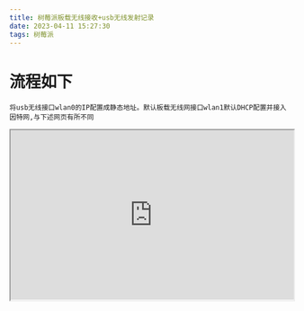 ```yaml
---
title: 树莓派板载无线接收+usb无线发射记录
date: 2023-04-11 15:27:30
tags: 树莓派
---
```

# 流程如下
<!--more-->

```
将usb无线接口wlan0的IP配置成静态地址。默认板载无线网接口wlan1默认DHCP配置并接入因特网,与下述网页有所不同
```

<div style="position: relative; padding: 30% 45%;">
<iframe style="position: absolute; width: 100%; height: 100%; left: 0; top: 0;" src="https://shumeipai.nxez.com/2018/03/13/raspberry-pi-double-network-cards-for-wireless-hotspot.html" frameborder="1" scrolling="yes" width="320" height="240"
</iframe>
</div>

## 网页备份
```
配置网络
安装 dnsmasq 和 hostapd

sudo apt-get update
sudo apt-get install dnsmasq hostapd udhcpd
将无线接口wlan0的IP配置成静态地址。外置无线网接口wlan1默认DHCP配置并接入因特网。在树莓派系统中，默认是DHCPCD配置网络接口。所以要告诉系统我们给wlan0分配静态IP地址，操作是打开配置文件并增加配置参数指令。

sudo nano /etc/dhcpcd.conf

interface wlan0
static ip_address=192.168.88.1/24
修改 /etc/network/interfaces 设置wlan1为 DHCP 并自动连接WIFI，wlan0 为固定IP

# 表示使用localhost
auto lo 
iface lo inet loopback
 
# wlan1 自动获取IP
auto wlan1
iface wlan1 inet dhcp
pre-up wpa_supplicant -Dwext -i wlan1 -c /etc/wpa_supplicant/wpa_supplicant.conf -B
 
# wlan0 为静态IP
auto wlan0
allow-hotplug wlan0
iface wlan0 inet static
address 192.168.88.1
netmask 255.255.255.0
重启树莓派

sudo service dhcpcd restart
sudo reboot
配置 UDHCP
编辑配置文件/etc/udhcpd.conf

start 192.168.88.100 #配置网段
end 192.168.88.150
interface wlan0 # The device uDHCP listens on.
remaining yes
opt dns 192.168.1.1 8.8.8.8
opt subnet 255.255.255.0
opt router 192.168.88.1 # 无线lan网段
opt lease 864000 # 租期10天
配置 HOSTAPD
创建hostapd.conf

sudo nano /etc/hostapd/hostapd.conf
添加如下配置

interface=wlan0
driver=nl80211
ssid=H-Pi
hw_mode=g
channel=6
wmm_enabled=1
macaddr_acl=0
auth_algs=1
ignore_broadcast_ssid=0
wpa=2
wpa_passphrase=abc12345
wpa_key_mgmt=WPA-PSK
rsn_pairwise=CCMP
修改 /etc/default/hostapd ，让系统每次启动都自动加载AP模式下的配置。

DAEMON_CONF="/etc/hostapd/hostapd.conf"
设置开机启动

sudo update-rc.d hostapd enable
配置 DNSMASQ
备份默认配置文件

sudo mv /etc/dnsmasq.conf /etc/dnsmasq.conf.bak
添加以下内容

interface=wlan0
bind-interfaces
server=218.2.2.2
server=114.114.114.114
server=8.8.8.8
domain-needed
bogus-priv
dhcp-range=192.168.88.2,192.168.88.254,12h
设置 IPV4 转发
打开系统配置文件sysctl.conf，去掉IPV4转发那一行的#注释

sudo nano /etc/sysctl.conf

# Uncomment the next line toenable packet forwarding for IPv4
net.ipv4.ip_forward=1
外置无线接口共享给wlan0上网，需要配置NAT：

sudo iptables -F
sudo iptables -X
sudo iptables -t nat -APOSTROUTING -o wlan1 -j MASQUERADE
sudo iptables -A FORWARD -i wlan1 -o wlan0 -m state --state RELATED,ESTABLISHED -j ACCEPT
sudo iptables -A FORWARD -i wlan0 -o wlan1 -j ACCEPT
解释参考
设置iptables:

    # iptables -t nat -A POSTROUTING -o eth0 -j MASQUERADE

    // 将局域网内地址通过eth0接口伪装后转发出去

    # iptables -A FORWARD -i eth0 -o wlan0 -m state --state RELATED,ESTABLISH -j ACCEPT 

    //对于已经建立连接的包以及该连接相关的包都允许通过！

    # iptables -A FORWARD -i wlan0 -o eth0 -j ACCEPT 

    // 配置数据包转发时候的接口 

    echo "1" >/proc/sys/net/ipv4/ip_forward 打开系统数据转发   

注意：连不上外网时也许是没有配置网关，使用如下命令配置网关：

    route add default gw  192.168.0.1
保存以上防火墙规则

sudo sh -c "iptables-save> /etc/iptables.ipv4.nat"
在/etc/network/interfaces 末尾增加一行，设置为开机启动

up iptables-restore < /etc/iptables.ipv4.nat
编辑 /etc/network/if-pre-up.d/iptables
添加下面两行代码：

#!/bin/bash
/sbin/iptables-restore < /etc/iptables.ipv4.nat
保存退出，然后修改 iptables 权限：

sudo chmod 755 /etc/network/if-pre-up.d/iptables
通过获取DHCPCD来运行NAT需要创建一个新文件

sudo nano /lib/dhcpcd/dhcpcd-hooks/70-ipv4-nat
sudo iptables-restore < /etc/iptables.ipv4.nat
重启服务及树莓派

sudo service hostapd start
sudo service dnsmasq start
sudo reboot
其他配置
设置 wlan1 自动连接区域内WIFI

sudo nano /etc/wpa_supplicant/wpa_supplicant.conf
在文件的末尾添加WIFI网络的名称以及密码，将要连接的wifi名称和密码替换即可。

network={
    ssid="SSID"
    psk="wifi_password"
}
使用sudo wpa_cli reconfigure命令启动连接

pi@raspberrypi:~ $ sudo wpa_cli reconfigure
Selected interface 'wlan0'
OK
转自小莱沃
```
# 简便方法在此（最终采取的方法）：<https://zhuanlan.zhihu.com/p/101089893>
购买的5块多的usb无线网卡不支持发射，只能将它设置为station模式，将树莓派设置为ap模式，流程记录如下：
```
1.安装create_ap
git clone https://github.com/oblique/create_ap 
cd create_ap 
make install
2.安装依赖
apt install util-linux procps hostapd iproute2 iw haveged dnsmasq
3.开启热点(我的树莓派插上usb网卡后默认名字为wlan0，板载无线网卡变为wlan1)
sudo create_ap wlan1 wlan0 awtrix 12345678
如果上述命令报错，没有开启的话，有可能是你的wifi已经开启并做了从机，导致开启热点失败；可以先 'sudo ifconfig wlan0 down'，然后再输入上述命令。（第一次）
4.设置wlan0为 DHCP 并自动连接WIFI
sudo nano /etc/network/interfaces 
# wlan1 自动获取IP
auto wlan0
iface wlan0 inet dhcp
pre-up wpa_supplicant -Dwext -i wlan0 -c /etc/wpa_supplicant/wpa_supplicant.conf -B
5.使用sudo wpa_cli reconfigure命令启动连接
pi@raspberrypi:~ $ sudo wpa_cli reconfigure
Selected interface 'wlan0'
OK
6.设置开机开启热点
sudo nano /etc/rc.local
添加在exit 0
sudo create_ap wlan1 wlan0 awtrix 12345678 &

```
双网卡配置<https://blog.csdn.net/weixin_48191138/article/details/107615067>
<https://shumeipai.nxez.com/2022/06/11/raspberry-pi-internal-and-external-network-routing-configuration.html>
## 命令简记
```
iwconfig  //用于查看无线网络，如果你设备上有无线网卡此时可用此命令来查看
lsusb   //查看usb,USB无线网卡是否已经被系统识别
lsmod  //查看内核模块是否支持你的无线网卡
sudo ifdown wlan0  //关闭wlan0
sudo ifup wlan0  //启用wlan0
sudo iwlist wlan0 scan | grep ESSID //检索附近的无线网络名称
```

<div style="position: relative; padding: 30% 45%;">
<iframe style="position: absolute; width: 100%; height: 100%; left: 0; top: 0;" src="https://www.raspberrypi.com/documentation/computers/configuration.html#setting-up-a-routed-wireless-access-point.html" frameborder="1" scrolling="yes" width="320" height="240"
</iframe>
</div>